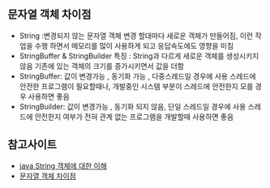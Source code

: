 ## 문자열 객체 차이점
- String :변경되지 않는 문자열 객체 
  변경 할대마다 새로운 객체가 만들어짐, 이런 작업을 수행 하면서 메모리를 많이 사용하게 되고 
  응답속도에도 영향을 미침
- StringBuffer & StringBuilder 특징 : String과 다르게 새로운 객체를 생성시키지 않음
  기존에 있는 객체의 크기를 증가시키면서 값을 더함 
- StringBuffer: 값이 변경가능 , 동기화 가능 , 다중스레드일 경우에 사용
  스레드에 안전한 프로그램이 필요할때나, 개발중인 시스템 부분이 스레드에 안전한지 모를 경우 사용하면 좋음
- StringBuilder: 값이 변경가능 , 동기화 되지 않음, 단일 스레드일 경우에 사용 
  스레드에 안전한지 여부가 전혀 관계 없는 프로그램을 개발할때 사용하면 좋음 






## 참고사이트
  - [java String 객체에 대한 이해 ](https://opentutorials.org/module/1226/8020)
  - [문자열 객체 차이점](https://java.ihoney.pe.kr/77?category=398192)

